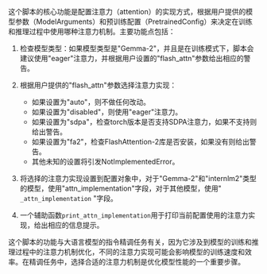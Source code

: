 这个脚本的核心功能是配置注意力（attention）的实现方式，根据用户提供的模型参数（ModelArguments）和预训练配置（PretrainedConfig）来决定在训练和推理过程中使用哪种注意力机制。主要功能点包括：

1. 检查模型类型：如果模型类型是"Gemma-2"，并且是在训练模式下，脚本会建议使用"eager"注意力，并根据用户设置的"flash_attn"参数给出相应的警告。

2. 根据用户提供的"flash_attn"参数选择注意力实现：
   - 如果设置为"auto"，则不做任何改动。
   - 如果设置为"disabled"，则使用"eager"注意力。
   - 如果设置为"sdpa"，检查torch版本是否支持SDPA注意力，如果不支持则给出警告。
   - 如果设置为"fa2"，检查FlashAttention-2库是否安装，如果没有则给出警告。
   - 其他未知的设置将引发NotImplementedError。

3. 将选择的注意力实现设置到配置对象中，对于"Gemma-2"和"internlm2"类型的模型，使用"attn_implementation"字段，对于其他模型，使用" `_attn_implementation` "字段。

4. 一个辅助函数`print_attn_implementation`用于打印当前配置使用的注意力实现，给出相应的信息提示。

这个脚本的功能与大语言模型的指令精调任务有关，因为它涉及到模型的训练和推理过程中的注意力机制优化，不同的注意力实现可能会影响模型的训练速度和效率。在精调任务中，选择合适的注意力机制是优化模型性能的一个重要步骤。
